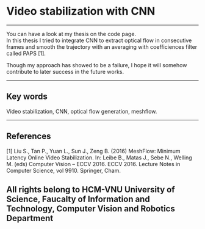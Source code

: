 # Video stabilization with CNN  
---   

You can have a look at my thesis on the code page.  
In this thesis I tried to integrate CNN to extract optical flow in consecutive frames and smooth the trajectory with an averaging with coefficiences filter called PAPS [1].  

Though my approach has showed to be a failure, I hope it will somehow contribute to later success in the future works.

---
## Key words
Video stabilization, CNN, optical flow generation, meshflow.

---
## References
[1]  Liu S., Tan P., Yuan L., Sun J., Zeng B. (2016) MeshFlow: Minimum Latency Online Video Stabilization. In: Leibe B., Matas J., Sebe N., Welling M. (eds) Computer Vision – ECCV 2016. ECCV 2016. Lecture Notes in Computer Science, vol 9910. Springer, Cham.

## All rights belong to HCM-VNU University of Science, Faucalty of Information and Technology, Computer Vision and Robotics Department
